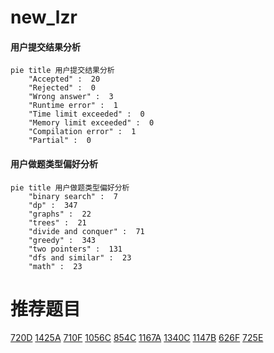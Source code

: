# new_lzr

<!-- tabs:start -->



#### **用户提交结果分析**

```mermaid
pie title 用户提交结果分析
    "Accepted" :  20
    "Rejected" :  0
    "Wrong answer" :  3
    "Runtime error" :  1
    "Time limit exceeded" :  0
    "Memory limit exceeded" :  0
    "Compilation error" :  1
    "Partial" :  0
```

#### **用户做题类型偏好分析**

```mermaid
pie title 用户做题类型偏好分析
    "binary search" :  7
    "dp" :  347
    "graphs" :  22
    "trees" :  21
    "divide and conquer" :  71
    "greedy" :  343
    "two pointers" :  131
    "dfs and similar" :  23
    "math" :  23
```



<!-- tabs:end -->
# 推荐题目
[720D](https://codeforces.com/contest/720/problem/D)
[1425A](https://codeforces.com/contest/1425/problem/A)
[710F](https://codeforces.com/contest/710/problem/F)
[1056C](https://codeforces.com/contest/1056/problem/C)
[854C](https://codeforces.com/contest/854/problem/C)
[1167A](https://codeforces.com/contest/1167/problem/A)
[1340C](https://codeforces.com/contest/1340/problem/C)
[1147B](https://codeforces.com/contest/1147/problem/B)
[626F](https://codeforces.com/contest/626/problem/F)
[725E](https://codeforces.com/contest/725/problem/E)
